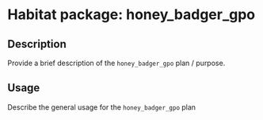 # Habitat package: honey_badger_gpo

## Description

Provide a brief description of the `honey_badger_gpo` plan / purpose.

## Usage

Describe the general usage for the `honey_badger_gpo` plan
